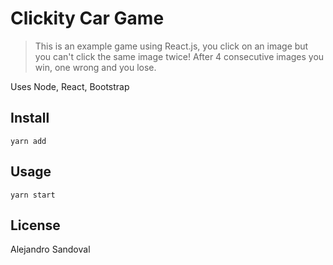 # Clickity Car Game

> This is an example game using React.js, you click on an image but you can't click the same image twice! After 4 consecutive images you win, one wrong and you lose. 

Uses Node, React, Bootstrap 

## Install

```
yarn add
```

## Usage

```
yarn start
```


## License

Alejandro Sandoval